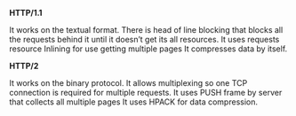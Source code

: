 **HTTP/1.1**

It works on the textual format.
There is head of line blocking that blocks all the requests behind it until it doesn’t get its all resources.
It uses requests resource Inlining for use getting multiple pages
It compresses data by itself.

**HTTP/2**

It works on the binary protocol.
It allows multiplexing so one TCP connection is required for multiple requests.
It uses PUSH frame by server that collects all multiple pages 
It uses HPACK for data compression.
